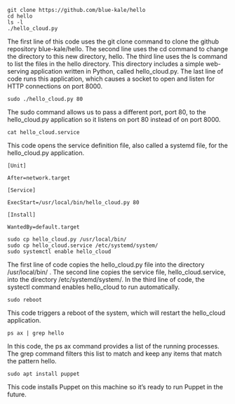```
git clone https://github.com/blue-kale/hello
cd hello
ls -l
./hello_cloud.py

```

The first line of this code uses the git clone command to clone the github repository blue-kale/hello. The second line uses the cd command to change the directory to this new directory, hello. The third line uses the ls command to list the files in the hello directory. This directory includes a simple web-serving application written in Python, called hello_cloud.py. The last line of code runs this application, which causes a socket to open and listen for HTTP connections on port 8000.

```
sudo ./hello_cloud.py 80
```

The sudo command allows us to pass a different port, port 80, to the hello_cloud.py application so it listens on port 80 instead of on port 8000.

```
cat hello_cloud.service
```

This code opens the service definition file, also called a systemd file, for the hello_cloud.py application.

```
[Unit]

After=network.target

[Service]

ExecStart=/usr/local/bin/hello_cloud.py 80

[Install]

WantedBy=default.target
```

```
sudo cp hello_cloud.py /usr/local/bin/
sudo cp hello_cloud.service /etc/systemd/system/
sudo systemctl enable hello_cloud
```

The first line of code copies the hello_cloud.py file into the directory /usr/local/bin/ . The second line copies the service file, hello_cloud.service, into the directory /etc/systemd/system/. In the third line of code, the systectl command enables hello_cloud to run automatically.

```
sudo reboot
```

This code triggers a reboot of the system, which will restart the hello_cloud application.

```
ps ax | grep hello
```

In this code, the ps ax command provides a list of the running processes. The grep command filters this list to match and keep any items that match the pattern hello.

```
sudo apt install puppet
```

This code installs Puppet on this machine so it’s ready to run Puppet in the future.
